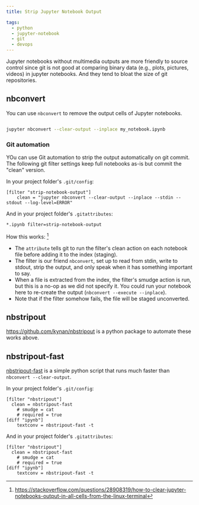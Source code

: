 ```yaml
---
title: Strip Jupyter Notebook Output

tags:
  - python
  - jupyter-notebook
  - git
  - devops
---
```


Jupyter notebooks without multimedia outputs are more friendly to source control since git is not good at comparing binary data (e.g., plots, pictures, videos) in jupyter notebooks. And they tend to bloat the size of git repositories.

## nbconvert

You can use `nbconvert` to remove the output cells of Jupyter notebooks.

```bash

jupyter nbconvert --clear-output --inplace my_notebook.ipynb

```

### Git automation

YOu can use Git automation to strip the output automatically on git commit. The following git filter settings keep full notebooks as-is but commit the "clean" version.

In your project folder's `.git/config`:

```gitconfig title=".git/config"
[filter "strip-notebook-output"]
    clean = "jupyter nbconvert --clear-output --inplace --stdin --stdout --log-level=ERROR"
```

And in your project folder's `.gitattributes`:

```gitattributes title=".gitattributes"
*.ipynb filter=strip-notebook-output
```

How this works: [^1]

- The `attribute` tells git to run the filter's clean action on each notebook file before adding it to the index (staging).
- The filter is our friend `nbconvert`, set up to read from stdin, write to stdout, strip the output, and only speak when it has something important to say.
- When a file is extracted from the index, the filter's smudge action is run, but this is a no-op as we did not specify it. You could run your notebook here to re-create the output (`nbconvert --execute --inplace`).
- Note that if the filter somehow fails, the file will be staged unconverted.

[^1]: <https://stackoverflow.com/questions/28908319/how-to-clear-jupyter-notebooks-output-in-all-cells-from-the-linux-terminal>

## nbstripout

https://github.com/kynan/nbstripout is a python package to automate these works above.

## nbstripout-fast

[nbstripout-fast](https://github.com/stas00/jupyter-notebook-tools/blob/master/nbstripout/nbstripout-fast) is a simple python script that runs much faster than `nbconvert --clear-output`.

In your project folder's `.git/config`:

```gitconfig title=".git/config"
[filter "nbstripout"]
  clean = nbstripout-fast
    # smudge = cat
    # required = true
[diff "ipynb"]
    textconv = nbstripout-fast -t
```

And in your project folder's `.gitattributes`:

```gitconfig title=".gitattributes"
[filter "nbstripout"]
  clean = nbstripout-fast
    # smudge = cat
    # required = true
[diff "ipynb"]
    textconv = nbstripout-fast -t
```
